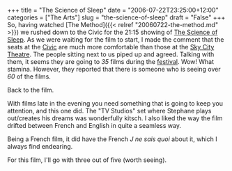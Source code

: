 +++
title = "The Science of Sleep"
date = "2006-07-22T23:25:00+12:00"
categories = ["The Arts"]
slug = "the-science-of-sleep"
draft = "False"
+++
So, having watched [The
Method]({{< relref "20060722-the-method.md" >}}) we
rushed down to the Civic for the 21:15 showing of [The Science of
Sleep](http://www.imdb.com/title/tt0354899/). As we were waiting for the film
to start, I made the comment that the seats at the
[Civic](http://www.civictheatre.co.nz/) are much more comfortable than those at
the [Sky City Theatre](http://www.skycity.co.nz/). The people sitting next to
us piped up and agreed. Talking with them, it seems they are going to _35_
films during the [festival](http://www.nzff.co.nz/). Wow! What stamina.
However, they reported that there is someone who is seeing over _60_ of the
films.

Back to the film.

With films late in the evening you need something that is going to keep you
attention, and this one did. The "TV Studios" set where Stephane plays
out/creates his dreams was wonderfully kitsch. I also liked the way the film
drifted between French and English in quite a seamless way.

Being a French film, it did have the French _J ne sais quoi_ about it, which I
always find endearing.

For this film, I'll go with three out of five (worth seeing).

